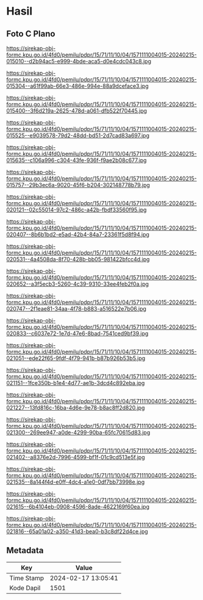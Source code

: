 # Hasil

## Foto C Plano

https://sirekap-obj-formc.kpu.go.id/4fd0/pemilu/pdpr/15/71/11/10/04/1571111004015-20240215-015010--d2b94ac5-e999-4bde-aca5-d0e4cdc043c8.jpg

https://sirekap-obj-formc.kpu.go.id/4fd0/pemilu/pdpr/15/71/11/10/04/1571111004015-20240215-015304--a61f99ab-66e3-486e-994e-88a9dceface3.jpg

https://sirekap-obj-formc.kpu.go.id/4fd0/pemilu/pdpr/15/71/11/10/04/1571111004015-20240215-015400--3f6d219a-2625-478d-a061-dfb522f70445.jpg

https://sirekap-obj-formc.kpu.go.id/4fd0/pemilu/pdpr/15/71/11/10/04/1571111004015-20240215-015525--e9039578-79d2-48dd-bd51-2d7cad83a697.jpg

https://sirekap-obj-formc.kpu.go.id/4fd0/pemilu/pdpr/15/71/11/10/04/1571111004015-20240215-015635--c106a996-c304-43fe-936f-f9ae2b08c677.jpg

https://sirekap-obj-formc.kpu.go.id/4fd0/pemilu/pdpr/15/71/11/10/04/1571111004015-20240215-015757--29b3ec6a-9020-45f6-b204-302148778b79.jpg

https://sirekap-obj-formc.kpu.go.id/4fd0/pemilu/pdpr/15/71/11/10/04/1571111004015-20240215-020121--02c55014-97c2-486c-a42b-fbdf33560f95.jpg

https://sirekap-obj-formc.kpu.go.id/4fd0/pemilu/pdpr/15/71/11/10/04/1571111004015-20240215-020407--8b6b1bd2-e5ad-42b4-84a7-23361f5d8f94.jpg

https://sirekap-obj-formc.kpu.go.id/4fd0/pemilu/pdpr/15/71/11/10/04/1571111004015-20240215-020531--4a4508da-8f70-428b-bb05-981422bfcc4d.jpg

https://sirekap-obj-formc.kpu.go.id/4fd0/pemilu/pdpr/15/71/11/10/04/1571111004015-20240215-020652--a3f5ecb3-5260-4c39-9310-33ee4feb2f0a.jpg

https://sirekap-obj-formc.kpu.go.id/4fd0/pemilu/pdpr/15/71/11/10/04/1571111004015-20240215-020747--2f1eae81-34aa-4f78-b883-a516522e7b06.jpg

https://sirekap-obj-formc.kpu.go.id/4fd0/pemilu/pdpr/15/71/11/10/04/1571111004015-20240215-020833--c6037e72-1e7d-47e6-8bad-7541ced9bf39.jpg

https://sirekap-obj-formc.kpu.go.id/4fd0/pemilu/pdpr/15/71/11/10/04/1571111004015-20240215-021051--ede22f65-9fdf-4f79-941b-b87b926b53b5.jpg

https://sirekap-obj-formc.kpu.go.id/4fd0/pemilu/pdpr/15/71/11/10/04/1571111004015-20240215-021151--1fce350b-b1e4-4d77-ae1b-3dcd4c892eba.jpg

https://sirekap-obj-formc.kpu.go.id/4fd0/pemilu/pdpr/15/71/11/10/04/1571111004015-20240215-021227--13fd816c-16ba-4d6e-9e78-b8ac8ff2d820.jpg

https://sirekap-obj-formc.kpu.go.id/4fd0/pemilu/pdpr/15/71/11/10/04/1571111004015-20240215-021300--269ee947-a0de-4299-90ba-65fc70615d83.jpg

https://sirekap-obj-formc.kpu.go.id/4fd0/pemilu/pdpr/15/71/11/10/04/1571111004015-20240215-021402--a8376e2d-7996-4599-bf1f-01c9cd513e5f.jpg

https://sirekap-obj-formc.kpu.go.id/4fd0/pemilu/pdpr/15/71/11/10/04/1571111004015-20240215-021535--8a144f4d-e0ff-4dc4-a1e0-0df7bb73998e.jpg

https://sirekap-obj-formc.kpu.go.id/4fd0/pemilu/pdpr/15/71/11/10/04/1571111004015-20240215-021615--6b4104eb-0908-4596-8ade-4622169f60ea.jpg

https://sirekap-obj-formc.kpu.go.id/4fd0/pemilu/pdpr/15/71/11/10/04/1571111004015-20240215-021816--65a01a02-a350-41d3-bea0-b3c8df22d4ce.jpg


## Metadata

| Key        | Value               |
| ---------- | ------------------- |
| Time Stamp | 2024-02-17 13:05:41 |
| Kode Dapil | 1501                |



